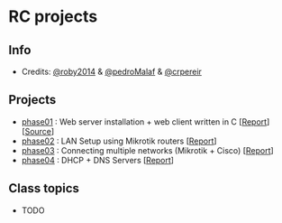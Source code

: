 # RC projects

## Info
* Credits: [@roby2014](https://github.com/roby2014) & [@pedroMalaf](https://github.com/pedroMalaf) & [@crpereir](https://github.com/crpereir)

## Projects
* [phase01](https://github.com/roby2014/uni-projects/tree/master/RC/phase01/) : Web server installation + web client written in C [[Report](https://github.com/roby2014/uni-projects/blob/master/RC/phase01/redes_phase01.pdf)] [[Source](https://github.com/roby2014/uni-projects/blob/master/RC/phase01/webclient.c)]
* [phase02](https://github.com/roby2014/uni-projects/tree/master/RC/phase02/) : LAN Setup using Mikrotik routers [[Report](https://github.com/roby2014/uni-projects/blob/master/RC/phase02/redes_phase02.pdf)]
* [phase03](https://github.com/roby2014/uni-projects/tree/master/RC/phase03/) : Connecting multiple networks (Mikrotik + Cisco) [[Report](https://github.com/roby2014/uni-projects/blob/master/RC/phase03/redes_phase03.pdf)]
* [phase04](https://github.com/roby2014/uni-projects/tree/master/RC/phase04/) : DHCP +  DNS Servers [[Report](https://github.com/roby2014/uni-projects/blob/master/RC/phase04/redes_phase04.pdf)]


## Class topics
* TODO
